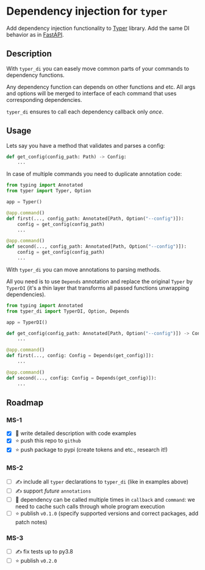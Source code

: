 Dependency injection for `typer`
================================

Add dependency injection functionality to [Typer](https://typer.tiangolo.com/) library. Add the same DI behavior as in [FastAPI](https://fastapi.tiangolo.com/tutorial/dependencies/).


## Description

With `typer_di` you can easely move common parts of your commands to dependency functions.

Any dependency function can depends on other functions and etc. All args and options will be merged to interface of each command that uses corresponding dependencies.

`typer_di` ensures to call each dependency callback only *once*.


## Usage

Lets say you have a method that validates and parses a config:

```python
def get_config(config_path: Path) -> Config:
    ...
```

In case of multiple commands you need to duplicate annotation code:

```python
from typing import Annotated
from typer import Typer, Option

app = Typer()

@app.command()
def first(..., config_path: Annotated[Path, Option("--config")]):
    config = get_config(config_path)
    ...

@app.command()
def second(..., config_path: Annotated[Path, Option("--config")]):
    config = get_config(config_path)
    ...
```

With `typer_di` you can move annotations to parsing methods.

All you need is to use `Depends` annotation and replace the original `Typer` by `TyperDI` (it's a thin layer that transforms all passed functions unwrapping dependencies).

```python
from typing import Annotated
from typer_di import TyperDI, Option, Depends

app = TyperDI()

def get_config(config_path: Annotated[Path, Option("--config")]) -> Config:
    ...

@app.command()
def first(..., config: Config = Depends(get_config)]):
    ...

@app.command()
def second(..., config: Config = Depends(get_config)]):
    ...
```


## Roadmap

### MS-1
- [x] 📖 write detailed description with code examples
- [x] ⭐ push this repo to `github`
- [x] ⭐ push package to pypi (create tokens and etc., research it!)

### MS-2
- [ ] ✍️ include all `typer` declarations to `typer_di` (like in examples above)
- [ ] ✍️ support *future* `annotations`
- [ ] 🐞 dependency can be called multiple times in `callback` and `command`: we need to cache such calls through whole program execution
- [ ] ⭐ publish `v0.1.0` (specify supported versions and correct packages, add patch notes)

### MS-3
- [ ] ✍️ fix tests up to py3.8
- [ ] ⭐ publish `v0.2.0`
